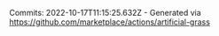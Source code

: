Commits: 2022-10-17T11:15:25.632Z - Generated via https://github.com/marketplace/actions/artificial-grass
<br>
